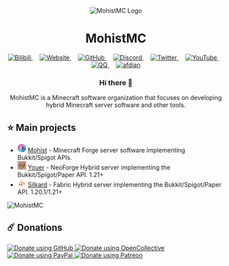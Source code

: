 <p align="center">
  <img height="150px" src="https://avatars.githubusercontent.com/u/54493246" alt="MohistMC Logo" />
  <h1 align="center">MohistMC</h1>
</p>

<p align="center">
  <a href="https://space.bilibili.com/15859660">
    <img height="24px" src="https://www.bilibili.com/favicon.ico?v=1" alt="Bilibili" />
  </a>&nbsp;&nbsp;&nbsp;
  <a href="https://mohistmc.com/">
    <img height="24px" src="https://www.freepnglogos.com/uploads/logo-website-png/logo-website-website-icon-with-png-and-vector-format-for-unlimited-22.png" alt="Website" />
  </a>&nbsp;&nbsp;&nbsp;
  <a href="https://github.com/mohistmc">
    <img height="24px" src="https://i.ibb.co/dMMmCrW/Git-Hub-Mark.png" alt="GitHub" />
  </a>&nbsp;&nbsp;&nbsp;
  <a href="https://discord.gg/mohistmc">
    <img height="24px" src="https://upload.wikimedia.org/wikipedia/fr/thumb/4/4f/Discord_Logo_sans_texte.svg/1818px-Discord_Logo_sans_texte.svg.png" alt="Discord" />
  </a>&nbsp;&nbsp;&nbsp;
  <a href="https://twitter.com/mohistmc">
    <img height="24px" src="https://upload.wikimedia.org/wikipedia/commons/thumb/6/6f/Logo_of_Twitter.svg/2491px-Logo_of_Twitter.svg.png" alt="Twitter" />
  </a>&nbsp;&nbsp;&nbsp;
  <a href="https://www.youtube.com/@mohistmc">
    <img height="24px" src="https://img.freepik.com/free-icon/youtube_318-566773.jpg" alt="YouTube" />
  </a>&nbsp;&nbsp;&nbsp;
  <a href="https://qm.qq.com/q/N4IqFA1rag">
    <img height="24px" src="https://simpleicons.org/icons/qq.svg" alt="QQ" />
  </a>&nbsp;&nbsp;&nbsp;
  <a href="https://ifdian.net/a/MohistMC">
    <img height="24px" src="https://static.afdiancdn.com/static/img/logo/logo.png" alt="afdian" />
  </a>
</p>

<h3 align="center">Hi there 👋</h3>
<p align="center">MohistMC is a Minecraft software organization that focuses on developing hybrid Minecraft server software and other tools.</p>

## ⭐ Main projects
- <img src="/img/mohist.webp" width="20" />&nbsp;[Mohist](https://github.com/MohistMC/Mohist) - Minecraft Forge server software implementing Bukkit/Spigot APIs.
- <img src="/img/youer.webp" width="20" />&nbsp;[Youer](https://github.com/MohistMC/Youer) - NeoForge Hybrid server implementing the Bukkit/Spigot/Paper API. 1.21+
- <img src="/img/silkard.webp" width="20" />&nbsp;[Silkard](https://github.com/MohistMC/Silkard) - Fabric Hybrid server implementing the Bukkit/Spigot/Paper API. 1.20.1/1.21+

![MohistMC](https://count.kjchmc.cn/get/@:MohistMC?theme=minecraft)

## ☄️ Donations

<a href="https://github.com/sponsors/MohistMC">
  <img height="32px" alt="Donate using GitHub" src="https://img.shields.io/badge/github%20sponsors-30363D?style=for-the-badge&logo=GitHub-Sponsors" />
</a>
<a href="https://opencollective.com/mohist">
  <img height="32px" alt="Donate using OpenCollective" src="https://img.shields.io/badge/opencollective-30363D?style=for-the-badge&logo=OpenCollective" />
</a>
<a href="https://www.paypal.com/paypalme/Mgazul">
  <img height="32px" alt="Donate using PayPal" src="https://img.shields.io/badge/paypal-30363D?style=for-the-badge&logo=PayPal" />
</a>
<a href="https://www.patreon.com/c/mohistmc">
  <img height="32px" alt="Donate using Patreon" src="https://img.shields.io/badge/Patreon-30363D?style=for-the-badge&logo=Patreon" />
</a>